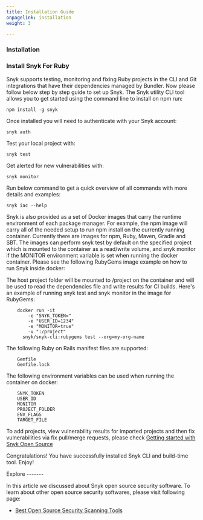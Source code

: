 ```yaml
---
title: Installation Guide
onpagelink: installation
weight: 3

---
```


### Installation

### Install Snyk For Ruby

Snyk supports testing, monitoring and fixing Ruby projects in the CLI and Git integrations that have their dependencies managed by Bundler. Now please follow below step by step guide to set up Snyk. The Snyk utility CLI tool allows you to get started using the command line to install on npm run:

    npm install -g snyk

Once installed you will need to authenticate with your Snyk account:

    snyk auth

Test your local project with:

    snyk test


Get alerted for new vulnerabilities with:

    snyk monitor


Run below command to get a quick overview of all commands with more details and examples:

    snyk iac --help

Snyk is also provided as a set of Docker images that carry the runtime environment of each package manager. For example, the npm image will carry all of the needed setup to run npm install on the currently running container. Currently there are images for npm, Ruby, Maven, Gradle and SBT. The images can perform snyk test by default on the specified project which is mounted to the container as a read/write volume, and snyk monitor if the MONITOR environment variable is set when running the docker container. Please see the following RubyGems image example on how to run Snyk inside docker:

The host project folder will be mounted to /project on the container and will be used to read the dependencies file and write results for CI builds. Here's an example of running snyk test and snyk monitor in the image for RubyGems:

		docker run -it
		    -e "SNYK_TOKEN="
		    -e "USER_ID=1234"
		    -e "MONITOR=true"
		    -v ":/project"
		  snyk/snyk-cli:rubygems test --org=my-org-name


The following Ruby on Rails manifest files are supported:

		Gemfile
		Gemfile.lock


The following environment variables can be used when running the container on docker:

		SNYK_TOKEN
		USER_ID
		MONITOR
		PROJECT_FOLDER
		ENV_FLAGS
		TARGET_FILE


To add projects, view vulnerability results for imported projects and then fix vulnerabilities via fix pull/merge requests, please check [Getting started with Snyk Open Source](https://support.snyk.io/hc/en-us/articles/360014875297-Getting-started-with-Snyk-Open-Source)

Congratulations! You have successfully installed Snyk CLI and build-time tool. Enjoy!

<div class="col-lg-12"><a class="anchor" id="explore" name="explore"></a>Explore
-------

In this article we discussed about Snyk open source security software. To learn about other open source security softwares, please visit following page:

- [Best Open Source Security Scanning Tools](https://products.containerize.com/securityapps/)
 
 </div>